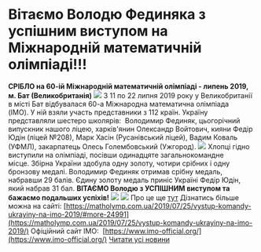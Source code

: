 # Вітаємо Володю Фединяка з успішним виступом на Міжнародній математичній олімпіаді!!!
**СРІБЛО на 60-ій Міжнародній математичній олімпіаді - липень 2019, м. Бат (Великобританія)**
![](/images/вітаємо-володю-фединяка-з-успішним-виступом-на-міжнародній/фс1.jpg)
З 11 по 22 липня 2019 року у Великобританії в місті Бат відбувалася 60-а Міжнародна математична олімпіада (IMO). У ній взяли участь представники з 112 країн.
Україну представляли шестеро школярів:  Володимир Фединяк, цьогорічний випускник нашого ліцею, харків'янин Олександр Войтович, кияни Федір Юдін (ліцей №208), Марк Хасін (Русанівський ліцей), Вадим Коваль (УФМЛ), закарпатець Олесь Голембовський (Ужгород).
![](/images/вітаємо-володю-фединяка-з-успішним-виступом-на-міжнародній/фс3.jpg)
Хлопці гідно виступили на олімпіаді, посівши одинадцяте загальнокомандне місце. Збірна України здобула одну золоту, чотири срібних і одну бронзову медалі. Володимир Фединяк отримав срібну медаль, набравши 29 балів. Єдину золоту медаль приніс Україні Федір Юдін, який набрав 31 бал.
**ВІТАЄМО Володю з УСПІШНИМ виступом та бажаємо подальших успіхів!**
![](/images/вітаємо-володю-фединяка-з-успішним-виступом-на-міжнародній/фс2.jpg)
![](/images/вітаємо-володю-фединяка-з-успішним-виступом-на-міжнародній/фс4.jpg)
Про це ще [тут](https://lv.suspilne.media/news/32112)
Дізнатись більше можна на сайті: [https://matholymp.com.ua/2019/07/25/vystup-komandy-ukrayiny-na-imo-2019/#more-24991](https://matholymp.com.ua/2019/07/25/vystup-komandy-ukrayiny-na-imo-2019/)
Офіційний сайт ІМО:  [https://www.imo-official.org/](https://www.imo-official.org/)
[Читати усі новини](/news)

